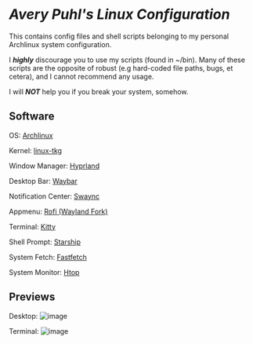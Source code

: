 
# *Avery Puhl's Linux Configuration*
This contains config files and shell scripts belonging to my personal Archlinux system configuration.

I ***highly*** discourage you to use my scripts (found in ~/bin). Many of these scripts are the opposite of robust (e.g hard-coded file paths, bugs, et cetera), and I cannot recommend any usage.

I will ***NOT*** help you if you break your system, somehow.
## Software

OS: [Archlinux](https://archlinux.org/)

Kernel: [linux-tkg](https://github.com/Frogging-Family/linux-tkg)

Window Manager: [Hyprland](https://hyprland.org/)

Desktop Bar: [Waybar](https://github.com/Alexays/Waybar)

Notification Center: [Swaync](https://github.com/ErikReider/SwayNotificationCenter)

Appmenu: [Rofi (Wayland Fork)](https://github.com/lbonn/rofi)

Terminal: [Kitty](https://sw.kovidgoyal.net/kitty/)

Shell Prompt: [Starship](https://starship.rs/)

System Fetch: [Fastfetch](https://github.com/fastfetch-cli/fastfetch)

System Monitor: [Htop](https://htop.dev/)

## Previews


Desktop:
![image](https://github.com/user-attachments/assets/965073aa-cd74-4979-a6bf-3269c3eb9e74)


Terminal:
![image](https://github.com/user-attachments/assets/d55ca05e-a9e5-4692-9465-06a489a1d070)
